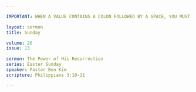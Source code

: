 ```yaml
---

IMPORTANT: WHEN A VALUE CONTAINS A COLON FOLLOWED BY A SPACE, YOU MUST USE &#58;

layout: sermon
title: Sunday

volume: 26
issue: 13

sermon: The Power of His Resurrection
series: Easter Sunday
speaker: Pastor Ben Kim
scripture: Philippians 3:10-11

---
```

